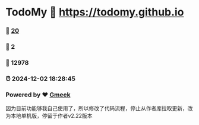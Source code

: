 # TodoMy :link: https://todomy.github.io 
### :page_facing_up: [20](https://todomy.github.io/tag.html) 
### :speech_balloon: 2 
### :hibiscus: 12978 
### :alarm_clock: 2024-12-02 18:28:45 
### Powered by :heart: [Gmeek](https://github.com/Meekdai/Gmeek)

因为目前功能够我自己使用了，所以修改了代码流程，停止从作者库拉取更新，改为本地单机版，停留于作者v2.22版本

